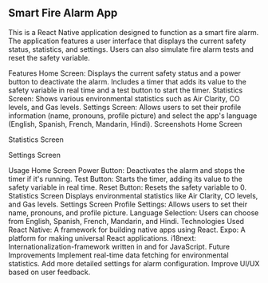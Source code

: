 ## Smart Fire Alarm App
This is a React Native application designed to function as a smart fire alarm. The application features a user interface that displays the current safety status, statistics, and settings. Users can also simulate fire alarm tests and reset the safety variable.

Features
Home Screen: Displays the current safety status and a power button to deactivate the alarm. Includes a timer that adds its value to the safety variable in real time and a test button to start the timer.
Statistics Screen: Shows various environmental statistics such as Air Clarity, CO levels, and Gas levels.
Settings Screen: Allows users to set their profile information (name, pronouns, profile picture) and select the app's language (English, Spanish, French, Mandarin, Hindi).
Screenshots
Home Screen

Statistics Screen

Settings Screen

Usage
Home Screen
Power Button: Deactivates the alarm and stops the timer if it's running.
Test Button: Starts the timer, adding its value to the safety variable in real time.
Reset Button: Resets the safety variable to 0.
Statistics Screen
Displays environmental statistics like Air Clarity, CO levels, and Gas levels.
Settings Screen
Profile Settings: Allows users to set their name, pronouns, and profile picture.
Language Selection: Users can choose from English, Spanish, French, Mandarin, and Hindi.
Technologies Used
React Native: A framework for building native apps using React.
Expo: A platform for making universal React applications.
i18next: Internationalization-framework written in and for JavaScript.
Future Improvements
Implement real-time data fetching for environmental statistics.
Add more detailed settings for alarm configuration.
Improve UI/UX based on user feedback.
